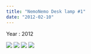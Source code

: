 ```yaml
---
title: "NemoNemo Desk lamp #1"
date: "2012-02-10"
---
```


Year : 2012

![](../photo/NemoNemo_Desk_lamp_a-1.jpg)
![](../photo/NemoNemo_Desk_lamp_a-2.jpg)
![](../photo/NemoNemo_Desk_lamp_a-3.jpg)
![](../photo/NemoNemo_Desk_lamp_a-4.jpg)